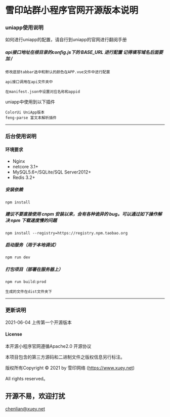 # 雪印站群小程序官网开源版本说明

### uniapp使用说明
如何进行uniapp的配置，请自行到uniapp的官网进行翻阅手册
##### api接口地址在根目录的config.js下的 BASE_URL 进行配置 记得填写域名后面要加 /
```
修改底部tabbar选中和默认的颜色在APP.vue文件中进行配置

api接口调用在api文件夹中

在manifest.json中设置对应名称和appid

```
uniapp中使用到以下插件
```
ColorUi UniApp版本
feng-parse 富文本解析插件
```
***
### 后台使用说明
#### 环境要求
- Nginx
- netcore 3.1+
- MySQL5.6+/SQLite/SQL Server2012+
- Redis 3.2+


##### 安装依赖
```
npm install
```
##### 建议不要直接使用 cnpm 安装以来，会有各种诡异的 bug。可以通过如下操作解决 npm 下载速度慢的问题
```
npm install --registry=https://registry.npm.taobao.org
```
##### 启动服务（用于本地调试）
```
npm run dev
```
##### 打包项目（部署在服务器上）
```
npm run build:prod

生成的文件在dist文件夹下
```


***
### 更新说明
2021-06-04 上传第一个开源版本

#### License

本开源小程序官网遵循Apache2.0 开源协议

本项目包含的第三方源码和二进制文件之版权信息另行标注。

版权所有Copyright © 2021 by 雪印网络 (https://www.xuey.net)

All rights reserved。

## 开源不易，欢迎打扰
chenlian@xuey.net
